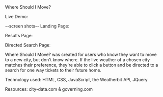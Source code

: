 Where Should I Move?

Live Demo:

--screen shots--
Landing Page:

Results Page:

Directed Search Page:

Where Should I Move? was created for users who know they want to move to a new city, but don't know where. If the live weather of a chosen city matches their preference, they're able to click a button and be directed to a search for one way tickets to their future home.

Technology used: HTML, CSS, JavaScript, the Weatherbit API, JQuery

Resources: city-data.com & governing.com
